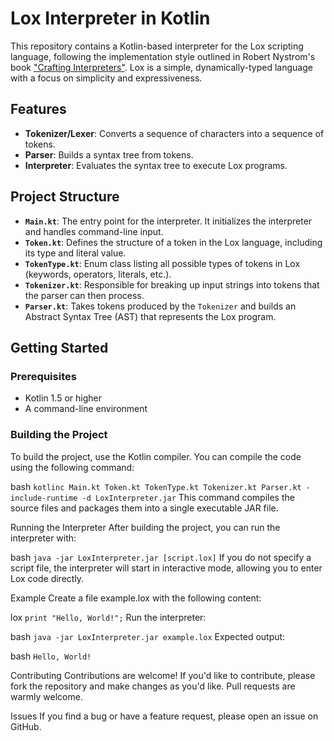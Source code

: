 # Lox Interpreter in Kotlin

This repository contains a Kotlin-based interpreter for the Lox scripting language, following the implementation style outlined in Robert Nystrom's book ["Crafting Interpreters"](http://craftinginterpreters.com/). Lox is a simple, dynamically-typed language with a focus on simplicity and expressiveness.

## Features

- **Tokenizer/Lexer**: Converts a sequence of characters into a sequence of tokens.
- **Parser**: Builds a syntax tree from tokens.
- **Interpreter**: Evaluates the syntax tree to execute Lox programs.

## Project Structure

- **`Main.kt`**: The entry point for the interpreter. It initializes the interpreter and handles command-line input.
- **`Token.kt`**: Defines the structure of a token in the Lox language, including its type and literal value.
- **`TokenType.kt`**: Enum class listing all possible types of tokens in Lox (keywords, operators, literals, etc.).
- **`Tokenizer.kt`**: Responsible for breaking up input strings into tokens that the parser can then process.
- **`Parser.kt`**: Takes tokens produced by the `Tokenizer` and builds an Abstract Syntax Tree (AST) that represents the Lox program.

## Getting Started

### Prerequisites

- Kotlin 1.5 or higher
- A command-line environment

### Building the Project

To build the project, use the Kotlin compiler. You can compile the code using the following command:

bash
`kotlinc Main.kt Token.kt TokenType.kt Tokenizer.kt Parser.kt -include-runtime -d LoxInterpreter.jar`
This command compiles the source files and packages them into a single executable JAR file.

Running the Interpreter
After building the project, you can run the interpreter with:

bash
`java -jar LoxInterpreter.jar [script.lox]`
If you do not specify a script file, the interpreter will start in interactive mode, allowing you to enter Lox code directly.

Example
Create a file example.lox with the following content:

lox
`print "Hello, World!";`
Run the interpreter:

bash
`java -jar LoxInterpreter.jar example.lox`
Expected output:

bash
`Hello, World!`

Contributing
Contributions are welcome! If you'd like to contribute, please fork the repository and make changes as you'd like. Pull requests are warmly welcome.

Issues
If you find a bug or have a feature request, please open an issue on GitHub.
